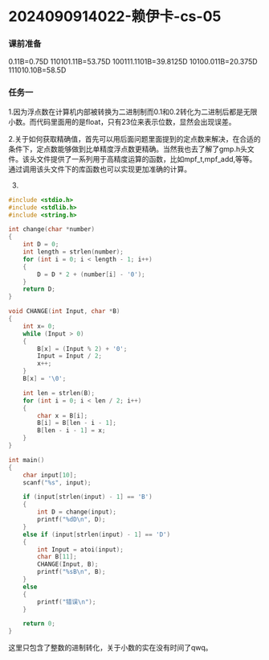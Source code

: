 # 2024090914022-赖伊卡-cs-05
### 课前准备
0.11B=0.75D
110101.11B=53.75D
100111.1101B=39.8125D
10100.011B=20.375D
111010.10B=58.5D

### 任务一
1.因为浮点数在计算机内部被转换为二进制制而0.1和0.2转化为二进制后都是无限小数。而代码里面用的是float，只有23位来表示位数，显然会出现误差。

2.关于如何获取精确值，首先可以用后面问题里面提到的定点数来解决，在合适的条件下，定点数能够做到比单精度浮点数更精确。当然我也去了解了gmp.h头文件。该头文件提供了一系列用于高精度运算的函数，比如mpf_t,mpf_add,等等。通过调用该头文件下的库函数也可以实现更加准确的计算。

3.
```c
#include <stdio.h>
#include <stdlib.h>
#include <string.h>

int change(char *number) 
{
    int D = 0;
    int length = strlen(number);
    for (int i = 0; i < length - 1; i++) 
    { 
        D = D * 2 + (number[i] - '0');
    }
    return D;
}

void CHANGE(int Input, char *B) 
{
    int x= 0;
    while (Input > 0) 
    {
        B[x] = (Input % 2) + '0';
        Input = Input / 2; 
        x++;
    }
    B[x] = '\0';

    int len = strlen(B);
    for (int i = 0; i < len / 2; i++)
    {
        char x = B[i];
        B[i] = B[len - i - 1];
        B[len - i - 1] = x;
    }
}

int main() 
{
    char input[10];
    scanf("%s", input); 

    if (input[strlen(input) - 1] == 'B') 
    {
        int D = change(input);
        printf("%dD\n", D);
    } 
    else if (input[strlen(input) - 1] == 'D') 
    {
        int Input = atoi(input); 
        char B[11]; 
        CHANGE(Input, B);
        printf("%sB\n", B);
    } 
    else 
    {
        printf("错误\n");
    }

    return 0;
}
```
这里只包含了整数的进制转化，关于小数的实在没有时间了qwq。
